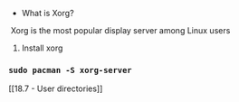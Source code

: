 - What is Xorg?

 Xorg is the most popular display server among Linux users

1. Install xorg

### `sudo pacman -S xorg-server`

[[18.7 - User directories]]


